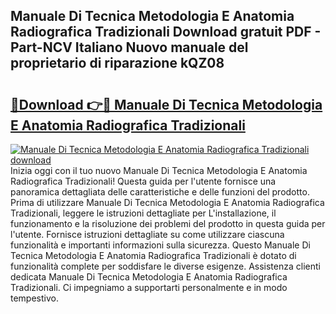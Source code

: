 ## Manuale Di Tecnica Metodologia E Anatomia Radiografica Tradizionali Download gratuit PDF - Part-NCV Italiano Nuovo manuale del proprietario di riparazione kQZ08

# <h2><a href="http://dfeqkj1.blite.top/?on=Manuale+Di+Tecnica+Metodologia+E+Anatomia+Radiografica+Tradizionali">🔗Download 👉🔴 Manuale Di Tecnica Metodologia E Anatomia Radiografica Tradizionali</a></h2>

[![Manuale Di Tecnica Metodologia E Anatomia Radiografica Tradizionali download](https://i.imgur.com/lujVjoI.png)](http://dfeqkj1.blite.top/?on=Manuale+Di+Tecnica+Metodologia+E+Anatomia+Radiografica+Tradizionali)
Inizia oggi con il tuo nuovo Manuale Di Tecnica Metodologia E Anatomia Radiografica Tradizionali! Questa guida per l'utente fornisce una panoramica dettagliata delle caratteristiche e delle funzioni del prodotto. Prima di utilizzare Manuale Di Tecnica Metodologia E Anatomia Radiografica Tradizionali, leggere le istruzioni dettagliate per L'installazione, il funzionamento e la risoluzione dei problemi del prodotto in questa guida per l'utente. Fornisce istruzioni dettagliate su come utilizzare ciascuna funzionalità e importanti informazioni sulla sicurezza. Questo Manuale Di Tecnica Metodologia E Anatomia Radiografica Tradizionali è dotato di funzionalità complete per soddisfare le diverse esigenze. Assistenza clienti dedicata Manuale Di Tecnica Metodologia E Anatomia Radiografica Tradizionali. Ci impegniamo a supportarti personalmente e in modo tempestivo.
